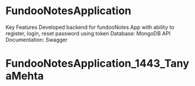 
# FundooNotesApplication 
Key Features
Developed backend for fundooNotes App with ability to register, login, reset password using token
Database: MongoDB 
API Documentation: Swagger 

# FundooNotesApplication_1443_TanyaMehta
